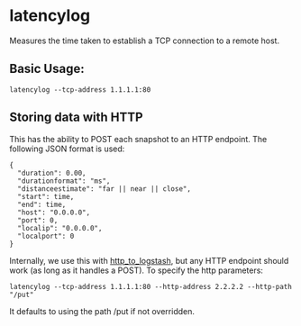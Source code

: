 latencylog
==========

Measures the time taken to establish a TCP connection to a remote host.

## Basic Usage:

```
latencylog --tcp-address 1.1.1.1:80
```

## Storing data with HTTP

This has the ability to POST each snapshot to an HTTP endpoint. The following JSON format is used:

```
{
  "duration": 0.00,
  "durationformat": "ms",
  "distanceestimate": "far || near || close",
  "start": time,
  "end": time,
  "host": "0.0.0.0",
  "port": 0,
  "localip": "0.0.0.0",
  "localport": 0
}
```

Internally, we use this with [http_to_logstash][http_to_logstash], but any HTTP endpoint should work (as long as it handles a POST). To specify the http parameters:

```
latencylog --tcp-address 1.1.1.1:80 --http-address 2.2.2.2 --http-path "/put"
```

It defaults to using the path /put if not overridden.



[http_to_logstash]: https://github.com/zerklabs/http_to_logstash

